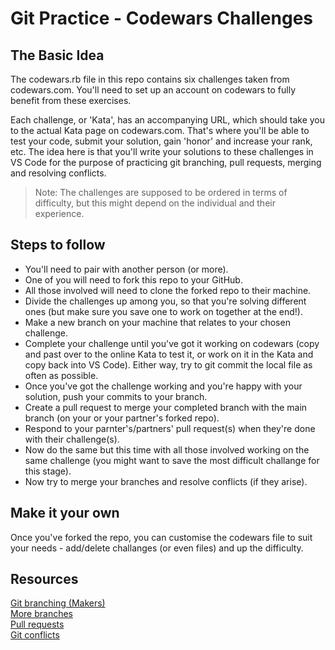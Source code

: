 # Git Practice - Codewars Challenges

## The Basic Idea

The codewars.rb file in this repo contains six challenges taken from codewars.com. You'll need to set up an account on codewars to fully benefit from these exercises. 

Each challenge, or 'Kata', has an accompanying URL, which should take you to the actual Kata page  on codewars.com. That's where you'll be able to test your code, submit your solution, gain 'honor' and increase your rank, etc. The idea here is that you'll write your solutions to these challenges in VS Code for the purpose of practicing git branching, pull requests, merging and resolving conflicts. 

> Note: The challenges are supposed to be ordered in terms of difficulty, but this might depend on the individual and their experience. 


## Steps to follow

- You'll need to pair with another person (or more).
- One of you will need to fork this repo to your GitHub. 
- All those involved will need to clone the forked repo to their machine. 
- Divide the challenges up among you, so that you're solving different ones (but make sure you save one to work on together at the end!).
- Make a new branch on your machine that relates to your chosen challenge.
- Complete your challenge until you've got it working on codewars (copy and past over to the online Kata to test it, or work on it in the Kata and copy back into VS Code). Either way, try to git commit the local file as often as possible.
- Once you've got the challenge working and you're happy with your solution, push your commits to your branch. 
- Create a pull request to merge your completed branch with the main branch (on your or your partner's forked repo).
- Respond to your parnter's/partners' pull request(s) when they're done with their challenge(s).
- Now do the same but this time with all those involved working on the same challenge (you might want to save the most difficult challange for this stage).
- Now try to merge your branches and resolve conflicts (if they arise).

## Make it your own

Once you've forked the repo, you can customise the codewars file to suit your needs - add/delete challanges (or even files) and up the difficulty. 

## Resources

[Git branching (Makers)](https://github.com/makersacademy/ruby_foundations/blob/main/GIT_BRANCH_GUIDANCE.md)<br>
[More branches](https://www.freecodecamp.org/news/git-switch-branch/)<br>
[Pull requests](https://docs.github.com/en/pull-requests/collaborating-with-pull-requests/proposing-changes-to-your-work-with-pull-requests/about-pull-requests)<br>
[Git conflicts](https://docs.github.com/en/pull-requests/collaborating-with-pull-requests/addressing-merge-conflicts/resolving-a-merge-conflict-on-github)

